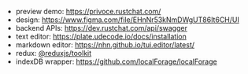 - preview demo: https://privoce.rustchat.com/
- design: https://www.figma.com/file/EHnNr53kNmDWgUT86It6CH/UI
- backend APIs: https://dev.rustchat.com/api/swagger
- text editor: https://plate.udecode.io/docs/installation
- markdown editor: https://nhn.github.io/tui.editor/latest/
- redux:  [@reduxjs/toolkit](https://redux-toolkit.js.org/introduction/getting-started)
- indexDB wrapper: https://github.com/localForage/localForage